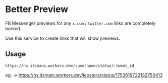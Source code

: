 # Better Preview

FB Messenger previews for any `x.com` / `twitter.com` links are completely borked.

Use this service to create links that will show previews.

## Usage

`https://nx.itsmani.workers.dev/:username/status/:tweet_id`

eg. -> <https://nx.itsmani.workers.dev/leostera/status/1753619722132750413>
